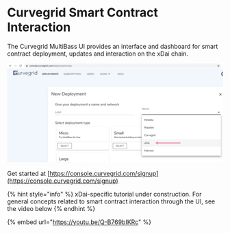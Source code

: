 # Curvegrid Smart Contract Interaction

The Curvegrid MultiBass UI provides an interface and dashboard for smart contract deployment, updates and interaction on the xDai chain.

![](../../.gitbook/assets/curvergrid1.png)

Get started at [https://console.curvegrid.com/signup](https://console.curvegrid.com/signup)

{% hint style="info" %}
xDai-specific tutorial under construction. For general concepts related to smart contract interaction through the UI, see the video below
{% endhint %}

{% embed url="https://youtu.be/Q-B769bIKRc" %}



